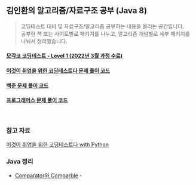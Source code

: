 ## 김인환의 알고리즘/자료구조 공부 (Java 8)
> 코딩테스트 대비 및 자료구조/알고리즘 공부하는 내용을 올리는 공간입니다.
> <br> 공부한 책 또는 사이트별로 패키지를 나누고, 알고리즘 개념별로 세부 패키지를 나눠서 정리했습니다.

#### [모각코 코딩테스트 - Level 1 (2022년 3월 과정 수료)](https://github.com/inhwanK/algorithm_study/tree/master/src/algorithm_study/mogakco)
#### [이것이 취업을 위한 코딩테스트다 문제 풀이 코드](https://github.com/inhwanK/algorithm_study/tree/master/src/algorithm_study/tic)
#### [백준 문제 풀이 코드](https://github.com/inhwanK/algorithm_study/tree/master/src/algorithm_study/baekjoon)
#### [프로그래머스 문제 풀이 코드](https://github.com/inhwanK/algorithm_study/tree/master/src/algorithm_study/programers)

<br>

### 참고 자료
[이것이 취업을 위한 코딩테스트다 with Python](https://github.com/ndb796/python-for-coding-test)

### Java 정리
- [Comparator와 Comparble](https://st-lab.tistory.com/243) - 
